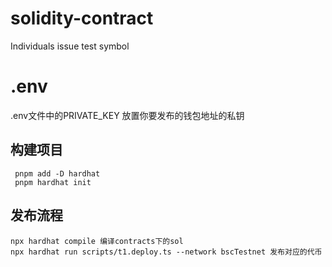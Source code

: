 # solidity-contract
Individuals issue test symbol

# .env
.env文件中的PRIVATE_KEY 放置你要发布的钱包地址的私钥

## 构建项目
```
 pnpm add -D hardhat
 pnpm hardhat init
```
## 发布流程
```
npx hardhat compile 编译contracts下的sol
npx hardhat run scripts/t1.deploy.ts --network bscTestnet 发布对应的代币
```
